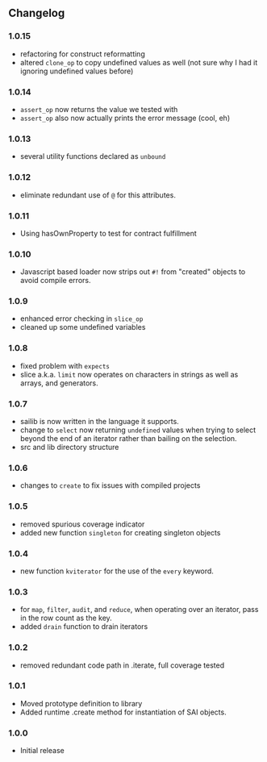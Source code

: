 ## Changelog

### 1.0.15

 - refactoring for construct reformatting
 - altered `clone_op` to copy undefined values as well (not sure why I had it ignoring undefined values before)
 

### 1.0.14

 - `assert_op` now returns the value we tested with
 - `assert_op` also now actually prints the error message (cool, eh)
 

### 1.0.13

 - several utility functions declared as `unbound`


### 1.0.12

 - eliminate redundant use of `@` for this attributes.
 

### 1.0.11

 - Using hasOwnProperty to test for contract fulfillment


### 1.0.10

 - Javascript based loader now strips out `#!` from "created" objects to avoid compile errors.
 

### 1.0.9

 - enhanced error checking in `slice_op`
 - cleaned up some undefined variables
 

### 1.0.8

 - fixed problem with `expects`
 - slice a.k.a. `limit` now operates on characters in strings as well as arrays, and generators.
 

### 1.0.7

 - sailib is now written in the language it supports. 
- change to `select` now returning `undefined` values when trying to select beyond the end of an iterator rather than bailing on the selection.
- src and lib directory structure


### 1.0.6

 - changes to `create` to fix issues with compiled projects
 

### 1.0.5

 - removed spurious coverage indicator
 - added new function `singleton` for creating singleton objects


### 1.0.4

 - new function `kviterator` for the use of the `every` keyword.
 
 
### 1.0.3

 - for `map`, `filter`, `audit`, and `reduce`,  when operating over an iterator, pass in the row count as the key.
 - added `drain` function to drain iterators
 

### 1.0.2

 - removed redundant code path in .iterate, full coverage tested
 

### 1.0.1

 - Moved prototype definition to library
 - Added runtime .create method for instantiation of SAI objects.


### 1.0.0

 - Initial release

